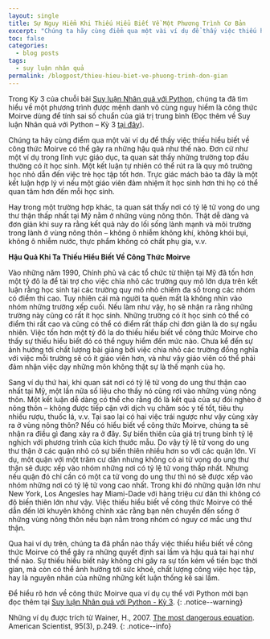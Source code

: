 ```yaml
---
layout: single
title: Sự Nguy Hiểm Khi Thiếu Hiểu Biết Về Một Phương Trình Cơ Bản 
excerpt: "Chúng ta hãy cùng điểm qua một vài ví dụ để thấy việc thiếu hiểu biết về công thức Moirve có thể gây ra những hậu quả như thế nào"
toc: false
categories:
  - blog posts
tags:
  - suy luận nhân quả
permalink: /blogpost/thieu-hieu-biet-ve-phuong-trinh-don-gian
---
```


Trong Kỳ 3 của chuỗi bài [Suy luận Nhân quả với Python](http://kinhtehocvohai.com/pythoncausal/), chúng ta đã tìm hiểu về một phương trình được mệnh danh vô cùng nguy hiểm là công thức Moirve dùng để tính sai số chuẩn của giá trị trung bình (Đọc thêm về Suy luận Nhân quả với Python – Kỳ 3 [tại đây](http://kinhtehocvohai.com/pythoncausal/pc03)).

Chúng ta hãy cùng điểm qua một vài ví dụ để thấy việc thiếu hiểu biết về công thức Moirve có thể gây ra những hậu quả như thế nào. Đơn cử như một ví dụ trong lĩnh vực giáo dục, ta quan sát thấy những trường top đầu thường có ít học sinh. Một kết luận tự nhiên có thể rút ra là quy mô trường học nhỏ dẫn đến việc trẻ học tập tốt hơn. Trực giác mách bảo ta đây là một kết luận hợp lý vì nếu một giáo viên đảm nhiệm ít học sinh hơn thì họ có thể quan tâm hơn đến mỗi học sinh.

Hay trong một trường hợp khác, ta quan sát thấy nơi có tỷ lệ tử vong do ung thư thận thấp nhất tại Mỹ nằm ở những vùng nông thôn. Thật dễ dàng và đơn giản khi suy ra rằng kết quả này do lối sống lành mạnh và môi trường trong lành ở vùng nông thôn – không ô nhiễm không khí, không khói bụi, không ô nhiễm nước, thực phẩm không có chất phụ gia, v.v. 

**Hậu Quả Khi Ta Thiếu Hiểu Biết Về Công Thức Moirve**

Vào những năm 1990, Chính phủ và các tổ chức từ thiện tại Mỹ đã tốn hơn một tỷ đô la để tài trợ cho việc chia nhỏ các trường quy mô lớn dựa trên kết luận rằng học sinh tại các trường quy mô nhỏ chiếm đa số trong các nhóm có điểm thi cao. Tuy nhiên cái mà người ta quên mất là không nhìn vào nhóm những trường xếp cuối. Nếu làm như vậy, họ sẽ nhận ra rằng những trường này cũng có rất ít học sinh. Những trường có ít học sinh có thể có điểm thi rất cao và cũng có thể có điểm rất thấp chỉ đơn giản là do sự ngẫu nhiên. Việc tốn hơn một tỷ đô la do thiếu hiểu biết về công thức Moirve cho thấy sự thiếu hiểu biết đó có thể nguy hiểm đến mức nào. Chưa kể đến sự ảnh hưởng tới chất lượng bài giảng bởi việc chia nhỏ các trường đồng nghĩa với việc mỗi trường sẽ có ít giáo viên hơn, và như vậy giáo viên có thể phải đảm nhận việc dạy những môn không thật sự là thế mạnh của họ.

Sang ví dụ thứ hai, khi quan sát nơi có tỷ lệ tử vong do ung thư thận cao nhất tại Mỹ, một lần nữa số liệu cho thấy nó cũng rơi vào những vùng nông thôn. Một kết luận dễ dàng có thể cho rằng đó là kết quả của sự đói nghèo ở nông thôn – không được tiếp cận với dịch vụ chăm sóc y tế tốt, tiêu thụ nhiều rượu, thuốc lá, v.v. Tại sao lại có hai việc trái ngược như vậy cùng xảy ra ở vùng nông thôn? Nếu có hiểu biết về công thức Moirve, chúng ta sẽ nhận ra điều gì đang xảy ra ở đây. Sự biến thiên của giá trị trung bình tỷ lệ nghịch với phương trình của kích thước mẫu. Do vậy tỷ lệ tử vong do ung thư thận ở các quận nhỏ có sự biến thiên nhiều hơn so với các quận lớn. Ví dụ, môt quận với một trăm cư dân nhưng không có ai tử vong do ung thư thận sẽ được xếp vào nhóm những nơi có tỷ lệ tử vong thấp nhất. Nhưng nếu quận đó chỉ cần có một ca tử vong do ung thư thì nó sẽ được xếp vào nhóm những nơi có tỷ lệ tử vong cao nhất. Trong khi đó những quận lớn như New York, Los Angesles hay Miami-Dade với hàng triệu cư dân thì không có độ biến thiên lớn như vậy. Việc thiếu hiểu biết về công thức Moirve có thể dẫn đến lời khuyên không chính xác rằng bạn nên chuyển đến sống ở những vùng nông thôn nếu bạn nằm trong nhóm có nguy cơ mắc ung thư thận. 

Qua hai ví dụ trên, chúng ta đã phần nào thấy việc thiếu hiểu biết về công thức Moirve có thể gây ra những quyết định sai lầm và hậu quả tai hại như thế nào. Sự thiếu hiểu biết này không chỉ gây ra sự tốn kém về tiền bạc thời gian, mà còn có thể ảnh hưởng tới sức khoẻ, chất lượng công việc học tập, hay là nguyên nhân của những những kết luận thống kê sai lầm. 

Để hiểu rõ hơn về công thức Moirve qua ví dụ cụ thể với Python mời bạn đọc thêm tại [Suy luận Nhân quả với Python - Kỳ 3](http://kinhtehocvohai.com/pythoncausal/pc03). 
{: .notice--warning}

Những ví dụ được trích từ Wainer, H., 2007. [The most dangerous equation](https://www.americanscientist.org/article/the-most-dangerous-equation?fbclid=IwAR3TY1-tDxdLswryP-NUsSQlUkYAJlX3GrmmmbnlobleYdcCL0UF0R2Z7TM). American Scientist, 95(3), p.249.
{: .notice--info}

